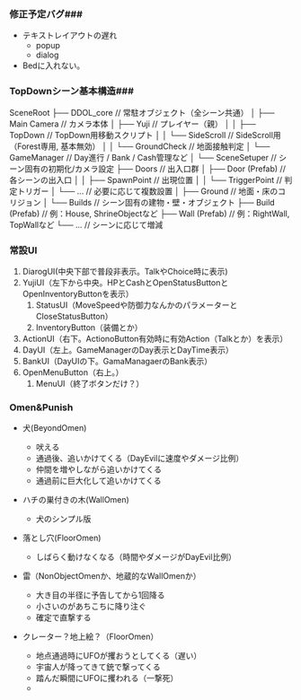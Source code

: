 ### 修正予定バグ###
- テキストレイアウトの遅れ
    - popup
    - dialog
- Bedに入れない。



### TopDownシーン基本構造###

SceneRoot
├── DDOL_core                 // 常駐オブジェクト（全シーン共通）
│   ├── Main Camera           // カメラ本体
│   ├── Yuji                  // プレイヤー（親）
│   │   ├── TopDown           // TopDown用移動スクリプト
│   │   └── SideScroll        // SideScroll用（Forest専用, 基本無効）
│   │       └── GroundCheck   // 地面接触判定
│   └── GameManager           // Day進行 / Bank / Cash管理など
│
└── SceneSetuper              // シーン固有の初期化/カメラ設定
    ├── Doors                 // 出入口群
    │   ├── Door (Prefab)     // 各シーンの出入口
    │   │   ├── SpawnPoint    // 出現位置
    │   │   └── TriggerPoint  // 判定トリガー
    │   └── ...               // 必要に応じて複数設置
    │
    ├── Ground                // 地面・床のコリジョン
    │
    └── Builds                // シーン固有の建物・壁・オブジェクト
        ├── Build (Prefab)    // 例：House, ShrineObjectなど
        ├── Wall (Prefab)     // 例：RightWall, TopWallなど
        └── ...               // シーンに応じて増減


### 常設UI ###
1. DiarogUI(中央下部で普段非表示。TalkやChoice時に表示)
2. YujiUI（左下から中央。HPとCashとOpenStatusButtonとOpenInventoryButtonを表示）
    1. StatusUI（MoveSpeedや防御力なんかのパラメーターとCloseStatusButton）
    2. InventoryButton（装備とか）
3. ActionUI（右下。ActionoButton有効時に有効Action（Talkとか）を表示）
4. DayUI（左上。GameManagerのDay表示とDayTime表示）
5. BankUI（DayUIの下。GamaManagaerのBank表示）
6. OpenMenuButton（右上。）
    1. MenuUI（終了ボタンだけ？）

### Omen&Punish ###
- 犬(BeyondOmen)
    - 吠える
    - 通過後、追いかけてくる（DayEvilに速度やダメージ比例）
    - 仲間を増やしながら追いかけてくる
    - 通過前に巨大化して追いかけてくる

- ハチの巣付きの木(WallOmen)
    - 犬のシンプル版

- 落とし穴(FloorOmen)
    - しばらく動けなくなる（時間やダメージがDayEvil比例）

- 雷（NonObjectOmenか、地蔵的なWallOmenか）
    - 大き目の半径に予告してから1回降る
    - 小さいのがあちこちに降り注ぐ
    - 確定で直撃する

- クレーター？地上絵？（FloorOmen）
    - 地点通過時にUFOが攫おうとしてくる（遅い）
    - 宇宙人が降ってきて銃で撃ってくる
    - 踏んだ瞬間にUFOに攫われる（一撃死）
    - 
